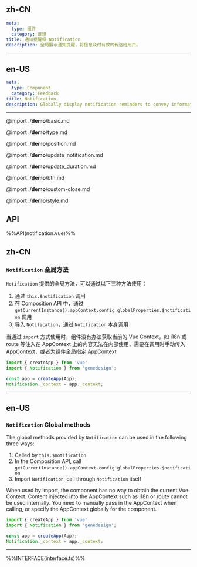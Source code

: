 ## zh-CN
```yaml
meta:
  type: 组件
  category: 反馈
title: 通知提醒框 Notification
description: 全局展示通知提醒，将信息及时有效的传达给用户。
```
---
## en-US
```yaml
meta:
  type: Component
  category: Feedback
title: Notification
description: Globally display notification reminders to convey information to users in a timely and effective manner.
```
---

@import ./__demo__/basic.md

@import ./__demo__/type.md

@import ./__demo__/position.md

@import ./__demo__/update_notification.md

@import ./__demo__/update_duration.md

@import ./__demo__/btn.md

@import ./__demo__/custom-close.md

@import ./__demo__/style.md

## API

%%API(notification.vue)%%

## zh-CN
### `Notification` 全局方法

`Notification` 提供的全局方法，可以通过以下三种方法使用：
1. 通过 `this.$notification` 调用
2. 在 Composition API 中，通过 `getCurrentInstance().appContext.config.globalProperties.$notification` 调用
3. 导入 `Notification`，通过 `Notification` 本身调用

当通过 `import` 方式使用时，组件没有办法获取当前的 Vue Context，如 i18n 或 route 等注入在 AppContext 上的内容无法在内部使用，需要在调用时手动传入 AppContext，或者为组件全局指定 AppContext

```ts
import { createApp } from 'vue'
import { Notification } from 'genedesign';

const app = createApp(App);
Notification._context = app._context;
```

---
## en-US
### `Notification` Global methods

The global methods provided by `Notification` can be used in the following three ways:
1. Called by `this.$notification`
2. In the Composition API, call `getCurrentInstance().appContext.config.globalProperties.$notification`
3. Import `Notification`, call through `Notification` itself

When used by import, the component has no way to obtain the current Vue Context. Content injected into the AppContext such as i18n or route cannot be used internally. You need to manually pass in the AppContext when calling, or specify the AppContext globally for the component.

```ts
import { createApp } from 'vue'
import { Notification } from 'genedesign';

const app = createApp(App);
Notification._context = app._context;
````

---

%%INTERFACE(interface.ts)%%
